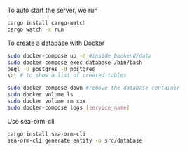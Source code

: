 To auto start the server, we run
```bash
cargo install cargo-watch
cargo watch -x run
```
To create a database with Docker
```bash
sudo docker-compose up -d #inside backend/data
sudo docker-compose exec database /bin/bash
psql -U postgres -d postgres
\dt # to show a list of created tables
```

```bash
sudo docker-compose down #remove the database container
sudo docker volume ls
sudo docker volume rm xxx
sudo docker-compose logs [service_name]
```

Use sea-orm-cli
```bash
cargo install sea-orm-cli
sea-orm-cli generate entity -o src/database
```